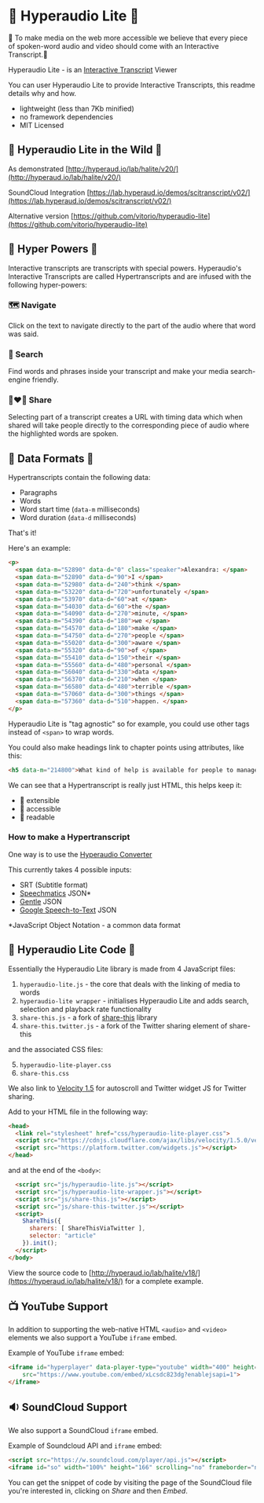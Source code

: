 # :butterfly: Hyperaudio Lite :butterfly:

:high_brightness: To make media on the web more accessible we believe that every piece of spoken-word audio and video should come with an Interactive Transcript.:high_brightness:

Hyperaudio Lite - is an [Interactive Transcript](https://en.wikipedia.org/wiki/Interactive_transcripts) Viewer 

You can user Hyperaudio Lite to provide Interactive Transcripts, this readme details why and how.

* lightweight (less than 7Kb minified)
* no framework dependencies
* MIT Licensed

## :tiger: Hyperaudio Lite in the Wild :tiger:

As demonstrated [http://hyperaud.io/lab/halite/v20/](http://hyperaud.io/lab/halite/v20/)

SoundCloud Integration [https://lab.hyperaud.io/demos/scitranscript/v02/](https://lab.hyperaud.io/demos/scitranscript/v02/)

Alternative version [https://github.com/vitorio/hyperaudio-lite](https://github.com/vitorio/hyperaudio-lite)

## :star2: Hyper Powers :star2:

Interactive transcripts are transcripts with special powers. Hyperaudio's Interactive Transcripts are called Hypertranscripts and are infused with the following hyper-powers:

### :world_map: Navigate
Click on the text to navigate directly to the part of the audio where that word was said.
### :mag_right: Search
Find words and phrases inside your transcript and make your media search-engine friendly.
### :couple_with_heart_woman_woman: Share
Selecting part of a transcript creates a URL with timing data which when shared will take people directly to the corresponding piece of audio where the highlighted words are spoken.


## :vhs: Data Formats :vhs:

Hypertranscripts contain the following data:
* Paragraphs
* Words
* Word start time (`data-m` milliseconds)
* Word duration (`data-d` milliseconds)

That's it!

Here's an example:

```html
<p>
  <span data-m="52890" data-d="0" class="speaker">Alexandra: </span>
  <span data-m="52890" data-d="90">I </span>
  <span data-m="52980" data-d="240">think </span>
  <span data-m="53220" data-d="720">unfortunately </span>
  <span data-m="53970" data-d="60">at </span>
  <span data-m="54030" data-d="60">the </span>
  <span data-m="54090" data-d="270">minute, </span>
  <span data-m="54390" data-d="180">we </span>
  <span data-m="54570" data-d="180">make </span>
  <span data-m="54750" data-d="270">people </span>
  <span data-m="55020" data-d="300">aware </span>
  <span data-m="55320" data-d="90">of </span>
  <span data-m="55410" data-d="150">their </span>
  <span data-m="55560" data-d="480">personal </span>
  <span data-m="56040" data-d="330">data </span>
  <span data-m="56370" data-d="210">when </span>
  <span data-m="56580" data-d="480">terrible </span>
  <span data-m="57060" data-d="300">things </span>
  <span data-m="57360" data-d="510">happen. </span>
</p>
```

Hyperaudio Lite is "tag agnostic" so for example, you could use other tags instead of `<span>` to wrap words.

You could also make headings link to chapter points using attributes, like this:

```html
<h5 data-m="214800">What kind of help is available for people to manage their own data?</h5>
```

We can see that a Hypertranscript is really just HTML, this helps keep it:

* :clap: extensible 
* :clap: accessible  
* :clap: readable 

### How to make a Hypertranscript

One way is to use the [Hyperaudio Converter](https://hyperaud.io/converter/)

This currently takes 4 possible inputs:

* SRT (Subtitle format)
* [Speechmatics](https://www.speechmatics.com/) JSON*
* [Gentle](https://github.com/lowerquality/gentle) JSON
* [Google Speech-to-Text](https://cloud.google.com/speech-to-text/) JSON

*JavaScript Object Notation - a common data format

## :floppy_disk: Hyperaudio Lite Code :floppy_disk:

Essentially the Hyperaudio Lite library is made from 4 JavaScript files:

1. `hyperaudio-lite.js` - the core that deals with the linking of media to words
2. `hyperaudio-lite wrapper` - initialises Hyperaudio Lite and adds search, selection and playback rate functionality 
3. `share-this.js` - a fork of [share-this](https://github.com/MaxArt2501/share-this) library 
4. `share-this.twitter.js` - a fork of the Twitter sharing element of share-this

and the associated CSS files:

5. `hyperaudio-lite-player.css`
6. `share-this.css`

We also link to [Velocity 1.5](https://github.com/julianshapiro/velocity) for autoscroll and Twitter widget JS for Twitter sharing.

Add to your HTML file in the following way:

```HTML
<head>
  <link rel="stylesheet" href="css/hyperaudio-lite-player.css">
  <script src="https://cdnjs.cloudflare.com/ajax/libs/velocity/1.5.0/velocity.js"></script>
  <script src="https://platform.twitter.com/widgets.js"></script>
</head>
```
and at the end of the `<body>`:

```html
  <script src="js/hyperaudio-lite.js"></script>
  <script src="js/hyperaudio-lite-wrapper.js"></script>
  <script src="js/share-this.js"></script>
  <script src="js/share-this-twitter.js"></script>
  <script>
    ShareThis({
      sharers: [ ShareThisViaTwitter ],
      selector: "article"
    }).init();
  </script>
</body>
```

View the source code to [http://hyperaud.io/lab/halite/v18/](https://hyperaud.io/lab/halite/v18/) for a complete example.

## :tv: YouTube Support 

In addition to supporting the web-native HTML `<audio>` and `<video>` elements we also support a YouTube `iframe` embed.

Example of YouTube `iframe` embed:

```html
<iframe id="hyperplayer" data-player-type="youtube" width="400" height="300" frameborder="no" allow="autoplay"
    src="https://www.youtube.com/embed/xLcsdc823dg?enablejsapi=1">
</iframe>
```

## :sound: SoundCloud Support 

We also support a SoundCloud `iframe` embed.

Example of Soundcloud API and `iframe` embed:

```html
<script src="https://w.soundcloud.com/player/api.js"></script>
<iframe id="so" width="100%" height="166" scrolling="no" frameborder="no" allow="autoplay" src="https://w.soundcloud.com/player/?url=https%3A//api.soundcloud.com/tracks/730479133&color=%23ff5500&auto_play=false&hide_related=false&show_comments=true&show_user=true&show_reposts=false&show_teaser=true"></iframe>
```
You can get the snippet of code by visiting the page of the SoundCloud file you're interested in, clicking on *Share* and then *Embed*.
